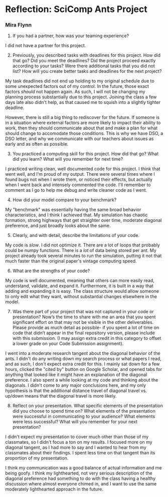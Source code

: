 # Reflection: SciComp Ants Project
### Mira Flynn

1. If you had a partner, how was your teaming experience?

I did not have a partner for this project.

2. Previously, you described tasks with deadlines for this project. How did that go? Did you meet the deadlines? Did the project proceed exactly according to your tasks? Were there additional tasks that you did not list? How will you create better tasks and deadlines for the next project?

My task deadlines did not end up holding to my original schedule due to some unexpected factors out of my control. In the future, those exact factors *should* not happen again. As such, I will not be changing my planning process substantially due to this project. Joining the class a few days late also didn't help, as that caused me to squish into a slightly tighter deadline.

However, there is still a big thing to rediscover for the future. If someone is in a situation where external factors are more likely to impact their ability to work, then they should communicate about that and make a plan for what should change to accomodate those conditions. This is why we have DSO, a DSO letter, and why we communicate with our teachers about issues as early and as often as possible.

3. You practiced a computing skill for this project. How did that go? What did you learn? What will you remember for next time?

I practiced writing clean, well documented code for this project. I think that went well, and I'm proud of my output. There were several times where I found bugs not when I wrote them, or noticed their effects, but actually when I went back and intensely commented the code. I'll remember to comment as I go to help me debug and write cleaner code as I went.

4. How did your model compare to your benchmark?

My "benchmark" was essentially having the same broad behavior characteristics, and I think I achieved that. My simulation has chaotic formation, strong highways that get straighter over time, moderate diagonal preference, and just broadly looks about the same.

5. Clearly, and with detail, describe the limitations of your code.

My code is *slow*. I did not optimize it. There are a lot of loops that probably could be numpy functions. There is a *lot* of data being stored per ant. My project already took several minutes to run the simulation, putting it not that much faster than the original paper's vintage computing speed.

6. What are the strengths of your code?

My code is well documented, meaning that others can more easily read, understand, validate, and expand it. Furthermore, it is built in a way that adding and expanding it is easy. The class structure would allow someone to only edit what they want, without substantial changes elsewhere in the model.

7. Was there part of your project that was not captured in your code or presentation? Now’s the time to share with me an area that you spent significant effort on that may not be visible in the other deliverables. Please provide as much detail as possible- if you spent a lot of time on code that didn’t appear in the final repository version, please include with this submission. (I may assign extra credit in this category to offset a lower grade on your Code Submission assignment).

I went into a moderate research tangent about the diagonal behavior of the ants. I didn't do any writing down my search process or what papers I read, and as such, I don't expect extra credit for this. I mainly sat down for a few hours, clicked the "cited by" button on Google Scholar, and opened tabs for anything that looked like it might have an explanation of the diagonal preference. I also spent a while looking at my code and thinking about the diagonals. I didn't come to any major conclusions here, and my only hypothesis is that the additional distance travel of diagonal travel vs. up/down means that the diagonal travel is more likely.

8. Reflect on your presentation. What specific elements of the presentation did you choose to spend time on? What elements of the presentation were successful in communicating to your audience? What elements were less successful? What will you remember for your next presentation?

I didn't expect my presentation to cover much other than those of my classmates, so I didn't focus a ton on my results. I focused more on my diagonal tangent, as I had more to say and I wanted to hear from my classmates about their findings. I spent less time on that tangent than its proportion of my presentation.

I think my communication was a good balance of actual information and me being goofy. I think my lighthearted, not very serious description of the diagonal preference had something to do with the class having a healthy discussion where almost everyone chimed in, and I want to use the same moderately lighthearted approach in the future.